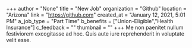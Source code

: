 +++
author = "None"
title = "New Job"
organization = "Github"
location = "Arizona"
link = "https://github.com"
created_at = "January 12, 2021, 5:01 PM"
a_job_type = "Part Time"
b_benefits = ["Union-Eligible","Health Insurance"]
c_feedback = ""
thumbnail = ""
+++
Me non paenitet nullum festiviorem excogitasse ad hoc. Quis aute iure reprehenderit in voluptate velit esse.